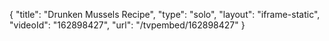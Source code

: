 {
    "title": "Drunken Mussels Recipe",
    "type": "solo",
    "layout": "iframe-static",
    "videoId": "162898427",
    "url": "\/tvpembed\/162898427"
}